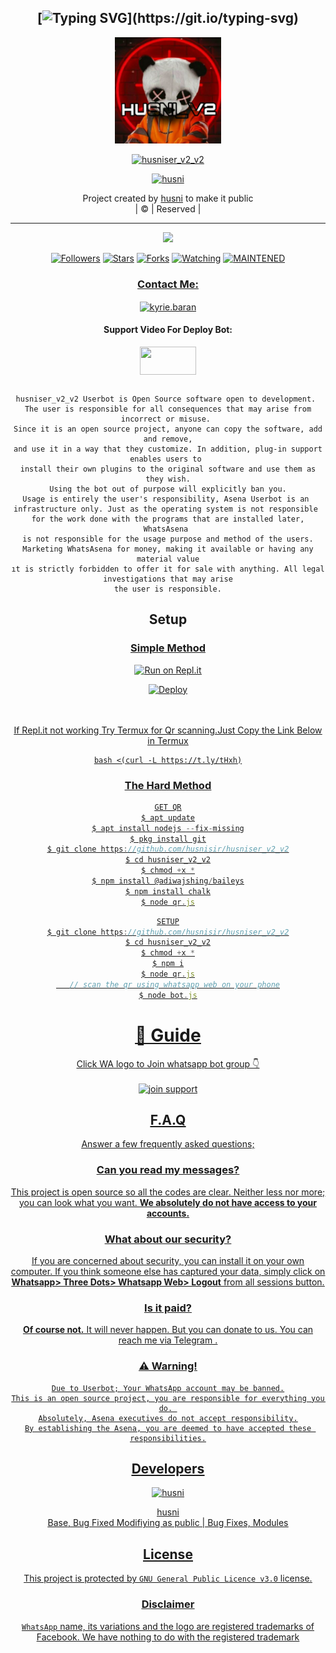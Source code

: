 <div align="center">

## [![Typing SVG](https://readme-typing-svg.herokuapp.com?font=Lemon+milk&color=F70000&lines=Welcome+to+husniser_v2_v2+WA+Bot...;Created+by+husni....;This+is+a+Bgm+stickerbot...;With+more+features...)](https://git.io/typing-svg)


<div align="center">
  <a href="https://ibb.co/4wyvT9j"><img src="Husni.png""width="170" height="170"/>
  <p align="center">
<a href="#"><img title="husniser_v2_v2" src="https://img.shields.io/badge/-husniser_v2-red?&style=for-the-badge"></a>
</p>
  </p>
<p align="center">
<a href="https://github.com/husnisir"><img title="husni" src="https://img.shields.io/badge/author-husnisir?color=blue&style=for-the-badge&logo=github"></a>

</div>
<p align="center">
Project created by <a href="https://github.com/husnisir">husni</a> to make it public
    <br>
       | © |
        Reserved |
    <br> 
</p>

----

  <p align="center">
  <a href="https://github.com/husnisir/husniser_v2_v2 ">
    <img src="https://img.shields.io/github/repo-size/husnisir/husniser_v2_v2?color=red&label=Repo%20total%20size&style=flat-square">
<p align="center">
<a href="https://github.com/husnisir/followers"><img title="Followers" src="https://img.shields.io/github/followers/husnisir?color=grey&style=plastic"></a>
<a href="https://github.com/husnisir/husniser_v2_v2/stargazers/"><img title="Stars" src="https://img.shields.io/github/stars/husnisir/husniser_v2?color=grey&style=plastic"></a>
<a href="https://github.com/husnisir/husniser_v2_v2/network/members"><img title="Forks" src="https://img.shields.io/github/forks/husnisir/husniser_v2_v2?color=grey&style=plastic"></a>
<a href="https://github.com/husnisir/husniser_v2_v2/watchers"><img title="Watching" src="https://img.shields.io/github/watchers/husnisir/husniser_v2_v2?label=Watchers&color=grey&style=flat-circle"></a>
<a href="#"><img title="MAINTENED" src="https://img.shields.io/badge/UNMAINTENED-YES-red.svg"</a>
<h3 align="center">Contact Me:</h3>

</p>
    
<p align="center">

<a href="https://instagram.com/_husni__jr_?utm_medium=copy_link" target="blank"><img align="center" src="https://cdn.jsdelivr.net/npm/simple-icons@3.0.1/icons/instagram.svg" alt="kyrie.baran" height="30" width="40" /></a>

</p>

<h4 align="center">Support Video For Deploy Bot:</h4>

<p align="center">

<a href="https://youtube.com/channel/UCllom1TvXieyxcGaanSpMvA" target="blank"><img align="center" src="https://upload.wikimedia.org/wikipedia/commons/thumb/e/e1/Logo_of_YouTube_%282015-2017%29.svg/1200px-Logo_of_YouTube_%282015-2017%29.svg.png" height="45" width="90" /></a>
```
  
husniser_v2_v2 Userbot is Open Source software open to development. 
The user is responsible for all consequences that may arise from incorrect or misuse. 
Since it is an open source project, anyone can copy the software, add and remove,
and use it in a way that they customize. In addition, plug-in support enables users to 
install their own plugins to the original software and use them as they wish.
Using the bot out of purpose will explicitly ban you.
Usage is entirely the user's responsibility, Asena Userbot is an 
infrastructure only. Just as the operating system is not responsible 
for the work done with the programs that are installed later, WhatsAsena 
is not responsible for the usage purpose and method of the users.
Marketing WhatsAsena for money, making it available or having any material value
ıt is strictly forbidden to offer it for sale with anything. All legal investigations that may arise
the user is responsible.
```


## Setup
<div align="center">

  ### <u> Simple Method <u>
  
[![Run on Repl.it](https://repl.it/badge/github/quiec/whatsAlfa)](https://replit.com/@aju0011/Ajuserv2-Qr)

[![Deploy](https://www.herokucdn.com/deploy/button.svg)](https://heroku.com/deploy?template=https://github.com/husnisir/husniser_v2)
     </div>
<br>
<br >
If Repl.it not working Try Termux for Qr scanning.Just Copy the Link Below in Termux
```
bash <(curl -L https://t.ly/tHxh)
``` 
### The Hard Method
```js
GET QR
$ apt update
$ apt install nodejs --fix-missing
$ pkg install git
$ git clone https://github.com/husnisir/husniser_v2_v2
$ cd husniser_v2_v2
$ chmod +x *
$ npm install @adiwajshing/baileys
$ npm install chalk
$ node qr.js
```
      
```js
SETUP
$ git clone https://github.com/husnisir/husniser_v2_v2
$ cd husniser_v2_v2
$ chmod +x *
$ npm i
$ node qr.js
   // scan the qr using whatsapp web on your phone
$ node bot.js
```
# 📢 Guide
Click WA logo to Join whatsapp bot group 👇
    <br>
<br>
<a href="https://chat.whatsapp.com/GD9x9u0NLEPI66B1MFzzkj"><img title="join support" src="https://img.shields.io/badge/join_support-afnanplk/pinkymwol?color=black&style=for-the-badge&logo=whatsapp"></a>
  <div align="center">

    

## F.A.Q
Answer a few frequently asked questions;
### Can you read my messages?
This project is open source so all the codes are clear. Neither less nor more; you can look what you want. **We absolutely do not have access to your accounts.**

### What about our security?
If you are concerned about security, you can install it on your own computer. If you think someone else has captured your data, simply click on **Whatsapp> Three Dots> Whatsapp Web> Logout** from all sessions button.

### Is it paid?
**Of course not.** It will never happen. But you can donate to us. You can reach me via [Telegram](https://t.me/fusuf) .

### ⚠️ Warning! 
```
Due to Userbot; Your WhatsApp account may be banned.
This is an open source project, you are responsible for everything you do. 
Absolutely, Asena executives do not accept responsibility.
By establishing the Asena, you are deemed to have accepted these responsibilities.
```
  
## Developers
  <div align="center">
    
  [![husni](https://github.com/husnisir.png?size=100)](https://github.com/husnisir)

[husni](https://github.com/husnisir)  
Base, Bug Fixed Modifiying  as   public | Bug Fixes, Modules
  </div>


## License
This project is protected by `GNU General Public Licence v3.0` license.

### Disclaimer
`WhatsApp` name, its variations and the logo are registered trademarks of Facebook. We have nothing to do with the registered trademark

